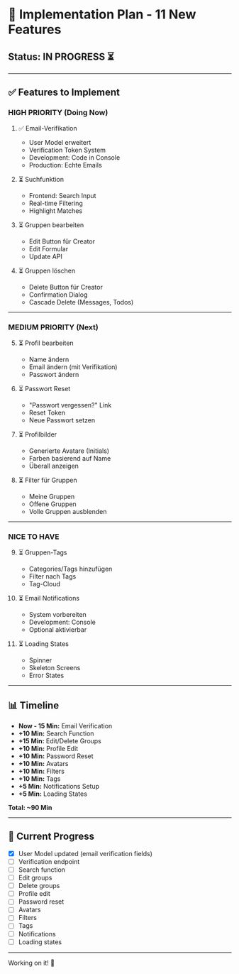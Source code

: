 # 🚀 Implementation Plan - 11 New Features

## Status: IN PROGRESS ⏳

---

## ✅ Features to Implement

### **HIGH PRIORITY (Doing Now)**

1. ✅ Email-Verifikation
   - User Model erweitert
   - Verification Token System
   - Development: Code in Console
   - Production: Echte Emails

2. ⏳ Suchfunktion
   - Frontend: Search Input
   - Real-time Filtering
   - Highlight Matches

3. ⏳ Gruppen bearbeiten
   - Edit Button für Creator
   - Edit Formular
   - Update API

4. ⏳ Gruppen löschen
   - Delete Button für Creator
   - Confirmation Dialog
   - Cascade Delete (Messages, Todos)

---

### **MEDIUM PRIORITY (Next)**

5. ⏳ Profil bearbeiten
   - Name ändern
   - Email ändern (mit Verifikation)
   - Passwort ändern

6. ⏳ Passwort Reset
   - "Passwort vergessen?" Link
   - Reset Token
   - Neue Passwort setzen

7. ⏳ Profilbilder
   - Generierte Avatare (Initials)
   - Farben basierend auf Name
   - Überall anzeigen

8. ⏳ Filter für Gruppen
   - Meine Gruppen
   - Offene Gruppen
   - Volle Gruppen ausblenden

---

### **NICE TO HAVE**

9. ⏳ Gruppen-Tags
   - Categories/Tags hinzufügen
   - Filter nach Tags
   - Tag-Cloud

10. ⏳ Email Notifications
    - System vorbereiten
    - Development: Console
    - Optional aktivierbar

11. ⏳ Loading States
    - Spinner
    - Skeleton Screens
    - Error States

---

## 📊 Timeline

- **Now - 15 Min:** Email Verification
- **+10 Min:** Search Function
- **+15 Min:** Edit/Delete Groups
- **+10 Min:** Profile Edit
- **+10 Min:** Password Reset
- **+10 Min:** Avatars
- **+10 Min:** Filters
- **+10 Min:** Tags
- **+5 Min:** Notifications Setup
- **+5 Min:** Loading States

**Total: ~90 Min**

---

## 🎯 Current Progress

- [x] User Model updated (email verification fields)
- [ ] Verification endpoint
- [ ] Search function
- [ ] Edit groups
- [ ] Delete groups
- [ ] Profile edit
- [ ] Password reset
- [ ] Avatars
- [ ] Filters
- [ ] Tags
- [ ] Notifications
- [ ] Loading states

---

Working on it! 🚀








